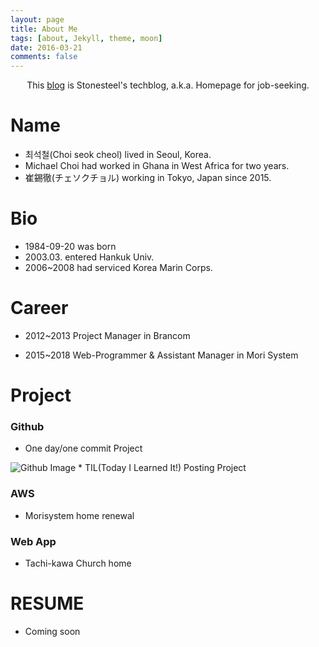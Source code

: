 ```yaml
---
layout: page
title: About Me
tags: [about, Jekyll, theme, moon]
date: 2016-03-21
comments: false
---
```


<center>This <a href="https://stonesteel1023.github.io">blog</a> is Stonesteel's techblog, a.k.a. Homepage for  job-seeking.</center>

# Name
* 최석철(Choi seok cheol) lived in Seoul, Korea.
* Michael Choi had worked in Ghana in West Africa for two years.
* 崔錫徹(チェソクチョル) working in Tokyo, Japan since 2015.


# Bio
* 1984-09-20 was born
* 2003.03. entered Hankuk Univ.
* 2006~2008 had serviced Korea Marin Corps.

# Career
* 2012~2013 Project Manager in Brancom

* 2015~2018 Web-Programmer & Assistant Manager in Mori System

# Project
### Github 
* One day/one commit Project
<img src="https://ghchart.rshah.org/stonesteel1023" alt="Github Image" style="max-width:100%">
* TIL(Today I Learned It!) Posting Project

### AWS
* Morisystem home renewal

### Web App
* Tachi-kawa Church home

# RESUME
* Coming soon
